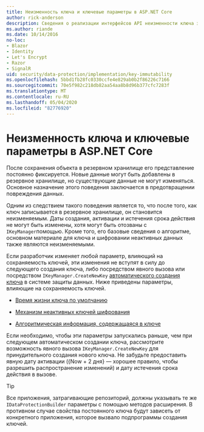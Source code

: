```yaml
---
title: Неизменность ключа и ключевые параметры в ASP.NET Core
author: rick-anderson
description: Сведения о реализации интерфейсов API неизменности ключа защиты данных ASP.NET Core.
ms.author: riande
ms.date: 10/14/2016
no-loc:
- Blazor
- Identity
- Let's Encrypt
- Razor
- SignalR
uid: security/data-protection/implementation/key-immutability
ms.openlocfilehash: 5bbd1fb28fc0330ccfe4e829ab0b2f86226c7166
ms.sourcegitcommit: 70e5f982c218db82aa54aa8b8d96b377cfc7283f
ms.translationtype: MT
ms.contentlocale: ru-RU
ms.lasthandoff: 05/04/2020
ms.locfileid: "82776920"
---
```

# <a name="key-immutability-and-key-settings-in-aspnet-core"></a>Неизменность ключа и ключевые параметры в ASP.NET Core

После сохранения объекта в резервном хранилище его представление постоянно фиксируется. Новые данные могут быть добавлены в резервное хранилище, но существующие данные не могут изменяться. Основное назначение этого поведения заключается в предотвращении повреждения данных.

Одним из следствием такого поведения является то, что после того, как ключ записывается в резервное хранилище, он становится неизменяемым. Даты создания, активации и истечения срока действия не могут быть изменены, хотя могут быть отозваны с `IKeyManager`помощью. Кроме того, его базовые сведения о алгоритме, основном материале для ключа и шифровании неактивных данных также являются неизменяемыми.

Если разработчик изменяет любой параметр, влияющий на сохраняемость ключей, эти изменения не вступят в силу до следующего создания ключа, либо посредством явного вызова или посредством `IKeyManager.CreateNewKey` [автоматического создания ключа](xref:security/data-protection/implementation/key-management#data-protection-implementation-key-management) в системе защиты данных. Ниже приведены параметры, влияющие на сохраняемость ключей.

* [Время жизни ключа по умолчанию](xref:security/data-protection/implementation/key-management#data-protection-implementation-key-management)

* [Механизм неактивных ключей шифрования](xref:security/data-protection/implementation/key-encryption-at-rest)

* [Алгоритмическая информация, содержащаяся в ключе](xref:security/data-protection/configuration/overview#changing-algorithms-with-usecryptographicalgorithms)

Если необходимо, чтобы эти параметры запускались раньше, чем при следующем автоматическом создании ключа, рассмотрите возможность явного вызова `IKeyManager.CreateNewKey` для принудительного создания нового ключа. Не забудьте предоставить явную дату активации ({Now + 2 дня} — хорошее правило, чтобы разрешить распространение изменений) и дату истечения срока действия в вызове.

>[!TIP]
> Все приложения, затрагивающие репозиторий, должны указывать те же `IDataProtectionBuilder` параметры с помощью методов расширения. В противном случае свойства постоянного ключа будут зависеть от конкретного приложения, которое вызвало подпрограммы создания ключей.
